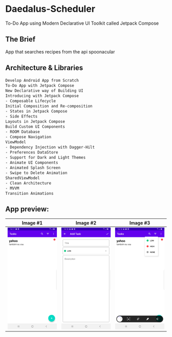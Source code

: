 # Daedalus-Scheduler
To-Do App using Modern Declarative UI Toolkit called Jetpack Compose

## The Brief

App that searches recipes from the api spoonacular


## Architecture & Libraries
    Develop Android App from Scratch
    To-Do App with Jetpack Compose
    New Declarative way of Building UI
    Introducing with Jetpack Compose
    - Composable Lifecycle
    Initial Composition and Re-composition
    - States in Jetpack Compose
    - Side Effects
    Layouts in Jetpack Compose
    Build Custom UI Components
    - ROOM Database
    - Compose Navigation
    ViewModel
    - Dependency Injection with Dagger-Hilt
    - Preferences DataStore
    - Support for Dark and Light Themes
    - Animate UI Components
    - Animated Splash Screen
    - Swipe to Delete Animation
    SharedViewModel
    - Clean Architecture
    - MVVM
    Transition Animations

## App preview:




Image #1            |  Image #2             |  Image #3           
:-------------------------:|:----------------------------:|:----------------------------:
<img src="images/Daedalus_Scheduler_1.jpg">    |  <img src="images/Daedalus_Scheduler_2.jpg">     |  <img src="images/Daedalus_Scheduler_3.jpg"> 
